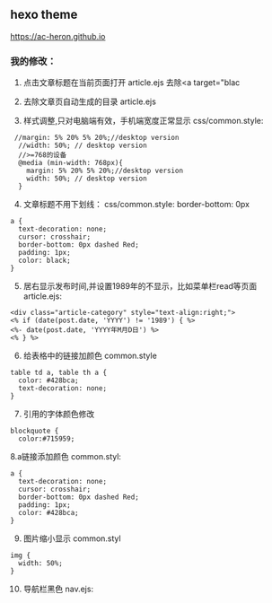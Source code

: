
## hexo theme
 https://ac-heron.github.io

### 我的修改：

1. 点击文章标题在当前页面打开
article.ejs 
去除<a target="blac

2. 去除文章页自动生成的目录
article.ejs
<!-- <%- toc(post.content, {"list_number":false}) %> -->

3. 样式调整,只对电脑端有效，手机端宽度正常显示
css/common.style:
```
 //margin: 5% 20% 5% 20%;//desktop version
  //width: 50%; // desktop version
  //>=768的设备
  @media (min-width: 768px){ 
    margin: 5% 20% 5% 20%;//desktop version
    width: 50%; // desktop version 
  }
```

4. 文章标题不用下划线：
css/common.style:
border-bottom: 0px 
```
a {
  text-decoration: none;
  cursor: crosshair;
  border-bottom: 0px dashed Red;
  padding: 1px;
  color: black;
}
```

5. 居右显示发布时间,并设置1989年的不显示，比如菜单栏read等页面
article.ejs:
```
<div class="article-category" style="text-align:right;">
<% if (date(post.date, 'YYYY') != '1989') { %>
<%- date(post.date, 'YYYY年M月D日') %>
<% } %>
```

6. 给表格中的链接加颜色
common.style
```
table td a, table th a {
  color: #428bca;
  text-decoration: none;
}
```

7. 引用的字体颜色修改

```
blockquote {
  color:#715959;
```

8.a链接添加颜色
common.styl:

```
a {
  text-decoration: none;
  cursor: crosshair;
  border-bottom: 0px dashed Red;
  padding: 1px;
  color: #428bca;
}
```

9. 图片缩小显示
common.styl
```
img {
  width: 50%;
}

```

10. 导航栏黑色
nav.ejs:
<nav class="navbar navbar-inverse

